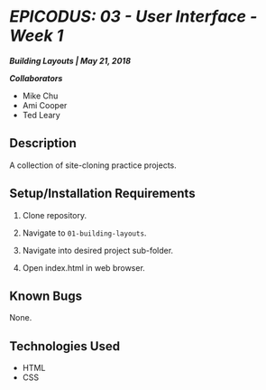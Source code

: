 # _EPICODUS: 03 - User Interface - Week 1_

***Building Layouts | May 21, 2018***

***Collaborators***

- Mike Chu
- Ami Cooper
- Ted Leary

## Description

A collection of site-cloning practice projects.

## Setup/Installation Requirements

1. Clone repository.

2. Navigate to `01-building-layouts`.

3. Navigate into desired project sub-folder.

4. Open index.html in web browser.

## Known Bugs

None.

## Technologies Used

- HTML
- CSS
